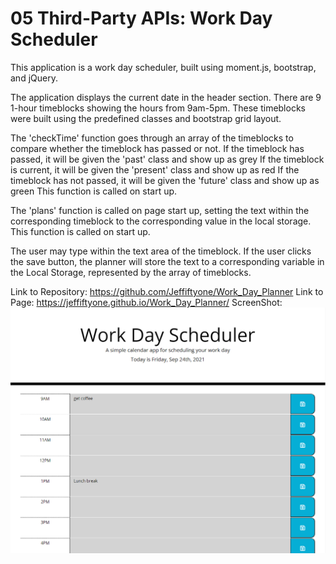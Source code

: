 # 05 Third-Party APIs: Work Day Scheduler
This application is a work day scheduler, built using moment.js, bootstrap, and jQuery.

The application displays the current date in the header section.
There are 9 1-hour timeblocks showing the hours from 9am-5pm. These timeblocks were built using the predefined classes and bootstrap grid layout.

The 'checkTime' function goes through an array of the timeblocks to compare whether the timeblock has passed or not.
    If the timeblock has passed, it will be given the 'past' class and show up as grey
    If the timeblock is current, it will be given the 'present' class and show up as red
    If the timeblock has not passed, it will be given the 'future' class and show up as green
This function is called on start up.

The 'plans' function is called on page start up, setting the text within the corresponding timeblock to the corresponding value in the local storage. This function is called on start up.

The user may type within the text area of the timeblock. If the user clicks the save button, the planner will store the text to a corresponding variable in the Local Storage, represented by the array of timeblocks.

Link to Repository: https://github.com/Jeffiftyone/Work_Day_Planner
Link to Page: https://jeffiftyone.github.io/Work_Day_Planner/
ScreenShot: ![Work_day_planner](https://github.com/Jeffiftyone/Work_Day_Planner/blob/main/WorkScheduler.PNG?raw=true)

